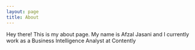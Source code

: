 ```yaml
---
layout: page
title: About
---
```


<p class="message">
  Hey there! This is my about page. My name is Afzal Jasani and I currently work as a Business Intelligence Analyst at Contently  
</p>



